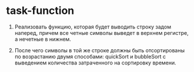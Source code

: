 # task-function
1) Реализовать функцию, которая будет выводить строку задом наперед, причем все четные символы выведет в верхнем регистре,
а нечетные в нижнем.

2) После чего символы в той же строке должны быть отсортированы по возрастанию двумя способами: quickSort
и bubbleSort c выведением количества затраченного на сортировку времени. 
